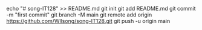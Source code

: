echo "# song-IT128" >> README.md
git init
git add README.md
git commit -m "first commit"
git branch -M main
git remote add origin https://github.com/Wllsong/song-IT128.git
git push -u origin main
